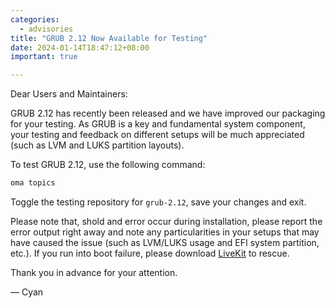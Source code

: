 ```yaml
---
categories:
  - advisories
title: "GRUB 2.12 Now Available for Testing"
date: 2024-01-14T18:47:12+08:00
important: true

---
```


Dear Users and Maintainers:

GRUB 2.12 has recently been released and we have improved our packaging for your testing. As GRUB is a key and fundamental system component, your testing and feedback on different setups will be much appreciated (such as LVM and LUKS partition layouts).

To test GRUB 2.12, use the following command:

```sh
oma topics
```

Toggle the testing repository for `grub-2.12`, save your changes and exit.

Please note that, shold and error occur during installation, please report the error output right away and note any particularities in your setups that may have caused the issue (such as LVM/LUKS usage and EFI system partition, etc.). If you run into boot failure, please download [LiveKit](https://aosc.io/downloads) to rescue.

Thank you in advance for your attention.

— Cyan
